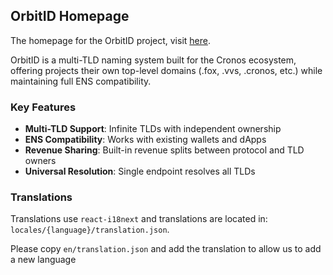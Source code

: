 ## OrbitID Homepage

The homepage for the OrbitID project, visit [here](https://orbitid.domains/).

OrbitID is a multi-TLD naming system built for the Cronos ecosystem, offering projects their own top-level domains (.fox, .vvs, .cronos, etc.) while maintaining full ENS compatibility.

### Key Features
- **Multi-TLD Support**: Infinite TLDs with independent ownership
- **ENS Compatibility**: Works with existing wallets and dApps
- **Revenue Sharing**: Built-in revenue splits between protocol and TLD owners
- **Universal Resolution**: Single endpoint resolves all TLDs

### Translations

Translations use `react-i18next` and translations are located in: `locales/{language}/translation.json`.

Please copy `en/translation.json` and add the translation to allow us to add a new language

